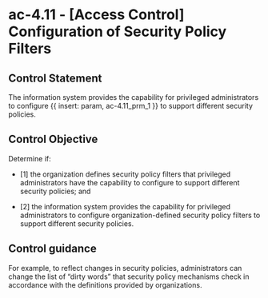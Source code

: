 # ac-4.11 - \[Access Control\] Configuration of Security Policy Filters

## Control Statement

The information system provides the capability for privileged administrators to configure {{ insert: param, ac-4.11_prm_1 }} to support different security policies.

## Control Objective

Determine if:

- \[1\] the organization defines security policy filters that privileged administrators have the capability to configure to support different security policies; and

- \[2\] the information system provides the capability for privileged administrators to configure organization-defined security policy filters to support different security policies.

## Control guidance

For example, to reflect changes in security policies, administrators can change the list of “dirty words” that security policy mechanisms check in accordance with the definitions provided by organizations.
